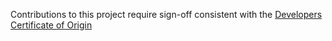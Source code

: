 Contributions to this project require sign-off consistent with the [Developers Certificate of Origin](https://developercertificate.org)